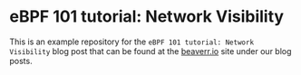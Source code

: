 # eBPF 101 tutorial: Network Visibility

This is an example repository for the `eBPF 101 tutorial: Network Visibility` blog post that can be found at the [beaverr.io](beaverr.io) site under our blog posts.
